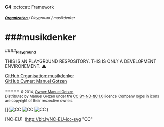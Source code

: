 __G4__ :octocat: Framework
###### <sub>**[Organization](http://github.com/musikdenker)** / Playground / musikdenker  </sub>
###musikdenker    
======
####__<sub>Playground</sub>__
  
THIS IS AN PLAYGROUND RESPOSITORY. 
THIS IS ONLY A DEVELOPMENT ENVIRONEMENT. ⚠️ 
  
[GitHub Organisation: musikdenker](http://github.com/musikdenker)  
[GitHub Owner: Manuel Gotzen](http://github.com/ManuelGotzen/?tab=repositories)

  
=====
<sub>
&copy; 2014, [Owner: Manuel Gotzen][gitHub]  
Distributed by Manuel Gotzen under the [CC BY-ND-NC 1.0](http://creativecommons.org/licenses/by-nc-nd/3.0/de/) licence. Company logos in icons are copyright of their respective owners.  
</sub>

[](![CC][CC]  ![CC][BY]  ![CC][NC]  [](![CC][NC-EU]))

[CC]: http://bit.ly/CC-ico-svg "CC"
[BY]: http://bit.ly/BY-ico-svg "CC"
[NC]: http://bit.ly/NC-ico-svg "CC"
[NC-EU]: (http://bit.ly/NC-EU-ico-svg "CC"

[gitHub]: http://bit.ly/gitHub-musikdenker  "Organization"
[gitHub]: http://bit.ly/gitHub-gee  "Owner"
